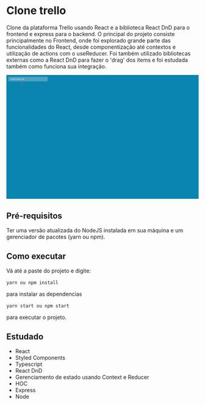 # Clone trello

Clone da plataforma Trello usando React e a biblioteca React DnD para o frontend e express para o backend. O principal do projeto consiste principalmente no Frontend, onde foi explorado grande parte das funcionalidades do React, desde componentização até contextos e utilização de actions com o useReducer. Foi também utilizado bibliotecas externas como a React DnD para fazer o 'drag' dos items e foi estudada  também como funciona sua integração. 


<p align="center">
  <img src="/demo/clone_trello.gif" />
</p>


## Pré-requisitos
Ter uma versão atualizada do NodeJS instalada em sua máquina e um gerenciador de pacotes (yarn ou npm).

## Como executar
Vá até a paste do projeto e digite:
```
yarn ou npm install
```
para instalar as dependencias
```
yarn start ou npm start
```
para executar o projeto.


## Estudado
* React
* Styled Components
* Typescript
* React DnD
* Gerenciamento de estado usando Context e Reducer
* HOC
* Express
* Node
